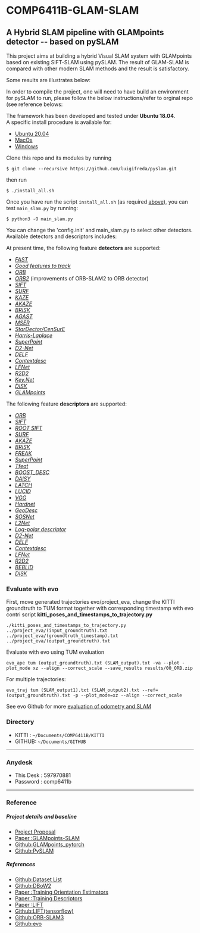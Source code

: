 # COMP6411B-GLAM-SLAM
A Hybrid SLAM pipeline with GLAMpoints detector -- based on pySLAM
-----------------------------------

This project aims at building a hybrid Visual SLAM system with GLAMpoints based on existing SIFT-SLAM using pySLAM. The result of GLAM-SLAM is compared with other modern SLAM methods and the result is satisfactory.

Some results are illustrates below:

In order to compile the project, one will need to have build an environment for pySLAM to run, please follow the below instructions/refer to orginal repo (see reference belows:

The framework has been developed and tested under **Ubuntu 18.04**.  
A specific install procedure is available for: 
- [Ubuntu 20.04](#install-pyslam-under-ubuntu-2004)
- [MacOs](#install-pyslam-on-macos) 
- [Windows](https://github.com/luigifreda/pyslam/issues/51)

Clone this repo and its modules by running 
```
$ git clone --recursive https://github.com/luigifreda/pyslam.git
```
then run

`$ ./install_all.sh`

Once you have run the script `install_all.sh` (as required [above](#requirements)), you can test  `main_slam.py` by running:

```
$ python3 -O main_slam.py
```
You can change the 'config.init' and main_slam.py to select other detectors.
Available detectors and descriptors includes:

At present time, the following feature **detectors** are supported: 
* *[FAST](https://www.edwardrosten.com/work/fast.html)*  
* *[Good features to track](https://ieeexplore.ieee.org/document/323794)* 
* *[ORB](http://www.willowgarage.com/sites/default/files/orb_final.pdf)*  
* *[ORB2](https://github.com/raulmur/ORB_SLAM2)* (improvements of ORB-SLAM2 to ORB detector) 
* *[SIFT](https://www.cs.ubc.ca/~lowe/papers/iccv99.pdf)*   
* *[SURF](http://people.ee.ethz.ch/~surf/eccv06.pdf)*   
* *[KAZE](https://www.doc.ic.ac.uk/~ajd/Publications/alcantarilla_etal_eccv2012.pdf)*
* *[AKAZE](http://www.bmva.org/bmvc/2013/Papers/paper0013/paper0013.pdf)* 
* *[BRISK](http://www.margaritachli.com/papers/ICCV2011paper.pdf)*  
* *[AGAST](http://www.i6.in.tum.de/Main/ResearchAgast)*
* *[MSER](http://cmp.felk.cvut.cz/~matas/papers/matas-bmvc02.pdf)*
* *[StarDector/CenSurE](https://link.springer.com/content/pdf/10.1007%2F978-3-540-88693-8_8.pdf)*
* *[Harris-Laplace](https://www.robots.ox.ac.uk/~vgg/research/affine/det_eval_files/mikolajczyk_ijcv2004.pdf)* 
* *[SuperPoint](https://github.com/MagicLeapResearch/SuperPointPretrainedNetwork)*
* *[D2-Net](https://github.com/mihaidusmanu/d2-net)*
* *[DELF](https://github.com/tensorflow/models/tree/master/research/delf)*
* *[Contextdesc](https://github.com/lzx551402/contextdesc)*
* *[LFNet](https://github.com/vcg-uvic/lf-net-release)*
* *[R2D2](https://github.com/naver/r2d2)*
* *[Key.Net](https://github.com/axelBarroso/Key.Net)*
* *[DISK](https://arxiv.org/abs/2006.13566)*
* *[GLAMpoints](https://arxiv.org/pdf/2104.00099.pdf)*

The following feature **descriptors** are supported: 
* *[ORB](http://www.willowgarage.com/sites/default/files/orb_final.pdf)*  
* *[SIFT](https://www.cs.ubc.ca/~lowe/papers/iccv99.pdf)*
* *[ROOT SIFT](https://www.robots.ox.ac.uk/~vgg/publications/2012/Arandjelovic12/arandjelovic12.pdf)*
* *[SURF](http://people.ee.ethz.ch/~surf/eccv06.pdf)*    
* *[AKAZE](http://www.bmva.org/bmvc/2013/Papers/paper0013/paper0013.pdf)* 
* *[BRISK](http://www.margaritachli.com/papers/ICCV2011paper.pdf)*     
* *[FREAK](https://www.researchgate.net/publication/258848394_FREAK_Fast_retina_keypoint)* 
* *[SuperPoint](https://github.com/MagicLeapResearch/SuperPointPretrainedNetwork)*
* *[Tfeat](https://github.com/vbalnt/tfeat)*
* *[BOOST_DESC](https://www.labri.fr/perso/vlepetit/pubs/trzcinski_pami15.pdf)*
* *[DAISY](https://ieeexplore.ieee.org/document/4815264)*
* *[LATCH](https://arxiv.org/abs/1501.03719)*
* *[LUCID](https://pdfs.semanticscholar.org/85bd/560cdcbd4f3c24a43678284f485eb2d712d7.pdf)*
* *[VGG](https://www.robots.ox.ac.uk/~vedaldi/assets/pubs/simonyan14learning.pdf)*
* *[Hardnet](https://github.com/DagnyT/hardnet.git)*
* *[GeoDesc](https://github.com/lzx551402/geodesc.git)*
* *[SOSNet](https://github.com/yuruntian/SOSNet.git)*
* *[L2Net](https://github.com/yuruntian/L2-Net)*
* *[Log-polar descriptor](https://github.com/cvlab-epfl/log-polar-descriptors)*
* *[D2-Net](https://github.com/mihaidusmanu/d2-net)*
* *[DELF](https://github.com/tensorflow/models/tree/master/research/delf)*
* *[Contextdesc](https://github.com/lzx551402/contextdesc)*
* *[LFNet](https://github.com/vcg-uvic/lf-net-release)*
* *[R2D2](https://github.com/naver/r2d2)*
* *[BEBLID](https://raw.githubusercontent.com/iago-suarez/BEBLID/master/BEBLID_Boosted_Efficient_Binary_Local_Image_Descriptor.pdf)*
* *[DISK](https://arxiv.org/abs/2006.13566)*

### Evaluate with evo
First, move generated trajectories evo/project_eva,
change the KITTI groundtruth to TUM format together with corresponding timestamp with evo contri script **kitti_poses_and_timestamps_to_trajectory.py** 
```
./kitti_poses_and_timestamps_to_trajectory.py ../project_eva/(input_groundtruth).txt ../project_eva/(groundtruth_timestamp).txt ../project_eva/(output_groundtruth).txt
```
Evaluate with evo using TUM evaluation
```
evo_ape tum (output_groundtruth).txt (SLAM_output).txt -va --plot -plot_mode xz --align --correct_scale --save_results results/00_ORB.zip
```
For multiple trajectories:
```
evo_traj tum (SLAM_output1).txt (SLAM_output2).txt --ref=(output_groundtruth).txt -p --plot_mode=xz --align --correct_scale
```
See evo Github for more
[evaluation of odometry and SLAM](https://github.com/MichaelGrupp/evo)

### Directory
- KITTI : ```~/Documents/COMP6411B/KITTI```
- GITHUB: ```~/Documents/GITHUB```
-----------------------------------
### Anydesk
- This Desk : 597970881
- Password : comp6411b
-----------------------------------
### Reference
##### Project details and baseline
- [Project Proposal](https://docs.google.com/document/d/1VT4LuWXs3p1wdCg1wgFVtcjLj78ZTWRq_PWc5E-sGaw/edit)
- [Paper :GLAMpoints-SLAM](https://arxiv.org/pdf/2104.00099.pdf)
- [Github:GLAMpoints_pytorch](https://github.com/PruneTruong/GLAMpoints_pytorch)
- [Github:PySLAM](https://github.com/luigifreda/pyslam)
##### References
- [Github:Dataset List](https://github.com/youngguncho/awesome-slam-datasets#urban)
- [Github:DBoW2](https://github.com/dorian3d/DBoW2)
- [Paper :Training Orientation Estimators](https://openaccess.thecvf.com/content_cvpr_2016/papers/Yi_Learning_to_Assign_CVPR_2016_paper.pdf)
- [Paper :Training Descriptors](https://ieeexplore.ieee.org/stamp/stamp.jsp?arnumber=4269996)
- [Paper :LIFT](https://link.springer.com/content/pdf/10.1007%2F978-3-319-46466-4_28.pdf)
- [Github:LIFT(tensorflow)](https://github.com/cvlab-epfl/tf-lift)
- [Github:ORB-SLAM3](https://github.com/UZ-SLAMLab/ORB_SLAM3)
- [Github:evo](https://github.com/MichaelGrupp/evo)

